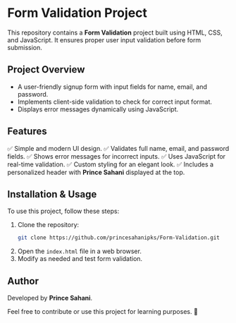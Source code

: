 # Form Validation Project

This repository contains a **Form Validation** project built using HTML, CSS, and JavaScript. It ensures proper user input validation before form submission.

## Project Overview

- A user-friendly signup form with input fields for name, email, and password.
- Implements client-side validation to check for correct input format.
- Displays error messages dynamically using JavaScript.

## Features
✅ Simple and modern UI design.
✅ Validates full name, email, and password fields.
✅ Shows error messages for incorrect inputs.
✅ Uses JavaScript for real-time validation.
✅ Custom styling for an elegant look.
✅ Includes a personalized header with **Prince Sahani** displayed at the top.

## Installation & Usage
To use this project, follow these steps:
1. Clone the repository:
   ```sh
   git clone https://github.com/princesahanipks/Form-Validation.git
   ```
2. Open the `index.html` file in a web browser.
3. Modify as needed and test form validation.

## Author
Developed by **Prince Sahani**.

Feel free to contribute or use this project for learning purposes. 🚀

